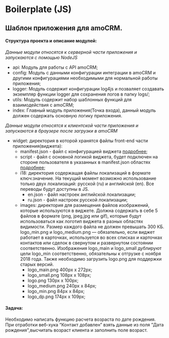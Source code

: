 # Boilerplate (JS)

## Шаблон приложения для amoCRM.

#### Структура проекта и описание модулей:

_Данные модули относятся к серверной части приложения и запускаются с помощью NodeJS_

- api: Модуль для работы c API amoCRM;
- config: Модуль с данными конфигурации интеграции в amoCRM и другими конфигурациями необходимыми для нормальной работы приложения;
- logger: Модуль содержит конфигурации log4js и позваляет создавать экземпляр функции logger для сохранения логов в папку logs/;
- utils: Модуль содержит набор шаблонных функций для взаимодействия с amoCRM;
- index: Главный модуль приложения(Точка входа), данный модуль должен содержать основную логику приложения.

_Данные модули относятся к клиентской части приложения и запускаются в браузере после загрузки в amoCRM_

- widget: директория в которой хранятся файлы front-end части приложения(виджета):
  - manifest.json - файл с конфигурацией виджета [подробнее](https://www.amocrm.ru/developers/content/integrations/structure);
  - script - файл с основной логикой виджета, будет подключен на стороне пользователя в указанных в manifest.json областях [подробнее](https://www.amocrm.ru/developers/content/integrations/script_js);
  * i18: директория содержащая файлы локализаций в формате ключ:значение. На текущий момент возможно использование только двух локализаций: русской (ru) и английской (en). Все переводы будут доступны в JS.
    - en.json - файл настроек английской локализации;
    - ru.json - файл настроек русской локализации;
  * images: директория для размещения файлов изображений, которые используются в виджете. Должна содержать в себе 5 файлов в формате (png, jpeg,jpg или gif), которые будут использоваться как логотип виджета в разных областях видимости. Размер каждого файла не должен превышать 300 КБ. logo_min.png и logo_medium.png — обязательно, если виджет работает в карточках, используется во всех списках и карточках контактов или сделок в свернутом и развернутом состоянии соответственно. Изображения logo_main и logo_small дублируют цели logo_min соответственно, обязательны к отгрузке с ноября 2018 года. Также необходимо загрузить logo.png для поддержки старых версий.
    - logo_main.png 400px x 272px;
    - logo_small.png 108px x 108px;
    - logo.png 130px x 100px;
    - logo_medium.png 240px x 84px;
    - logo_min.png 84px x 84px;
    - logo_dp.png 174px x 109px;

#### Задача:

Необходимо написать функцию расчета возраста по дате рождения.
При отработки веб-хука “Контакт добавлен” взять данные из поля "Дата рождения",высчитать возраст клиента и заполнить поле возраст.
